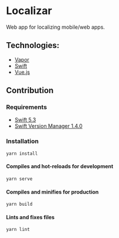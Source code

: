 # Localizar

Web app for localizing mobile/web apps.

## Technologies:
- [Vapor](https://vapor.codes)
- [Swift](https://swift.org)
- [Vue.js](https://vuejs.org)


## Contribution

### Requirements

- [Swift 5.3](https://swift.org/getting-started/#installing-swift)
- [Swift Version Manager 1.4.0](https://swiftenv.fuller.li/en/latest/installation.html)

### Installation
```
yarn install
```

#### Compiles and hot-reloads for development
```
yarn serve
```

#### Compiles and minifies for production
```
yarn build
```

#### Lints and fixes files
```
yarn lint
```
